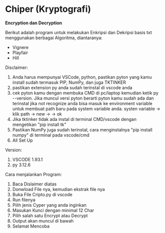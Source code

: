 # Chiper (Kryptografi)
**Encryption dan Decryption**

Berikut adalah program untuk melakukan Enkripsi dan Dekripsi basis txt menggunakan berbagai Algoritma, diantaranya:
- Vignere
- Playfair
- Hill

Disclaimer: 
1. Anda harus mempunyai VSCode, python, pastikan pyton yang kamu install sudah termasuk PIP, NumPy, dan juga TKTINKER
2. pastikan extension py anda sudah terinstal di vscode anda
3. cek pyton kamu dengan membuka CMD di pc/laptop kemudian ketik py --version. Jika muncul versi pyton berarti pyton kamu sudah ada dan terinstal jika not recognize anda bisa masuk ke environment variable untuk membuat path baru pada system variable anda. systen variable -> klik path -> new -> <arahkan ke directori dimana anda menginstal py sebelunya> -> ok
4. Jika tktinker tidak ada instal di terminal CMD/vscode dengan mengetikan "pip install tk"
5. Pastikan NumPy juga sudah terinstal, cara menginstalnya "pip install numpy" di terminal pada vscode/cmd
7. All Set Up

Version:
1. VSCODE 1.93.1
2. py 3.12.6

Cara menjalankan Program:
1. Baca Dislaimer diatas
2. Donwload File nya, kemudian ekstrak file nya
3. Buka File Cripto.py di vscode
4. Run filenya
5. Pilih jenis Cyper yang anda inginkan
6. Masukan Kunci dengan minimal 12 Char
7. Pilih salah satu Encrypt atau Decrypt
8. Output akan muncul di bawah
9. Selamat Mencoba

  
